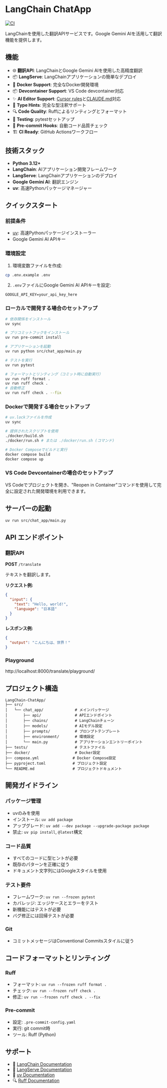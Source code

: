 # LangChain ChatApp

[![CI](https://github.com/mjun0812/python-project-template/actions/workflows/ci.yml/badge.svg)](https://github.com/mjun0812/python-project-template/actions/workflows/ci.yml)

LangChainを使用した翻訳APIサービスです。Google Gemini AIを活用して翻訳機能を提供します。

## 機能

- 🌐 **翻訳API**: LangChainとGoogle Gemini AIを使用した高精度翻訳
- 📦 **LangServe**: LangChainアプリケーションの簡単なデプロイ
- 🐳 **Docker Support**: 完全なDocker開発環境
- 📦 **Devcontainer Support**: VS Code devcontainer対応
- ✨ **AI Editor Support**: [Cursor rules](https://docs.cursor.com/context/rules)と[CLAUDE.md](https://docs.anthropic.com/en/docs/claude-code/overview)対応
- 📝 **Type Hints**: 完全な型注釈サポート
- 🔍 **Code Quality**: Ruffによるリンティングとフォーマット
- 🧪 **Testing**: pytestセットアップ
- 🔧 **Pre-commit Hooks**: 自動コード品質チェック
- 🏗️ **CI Ready**: GitHub Actionsワークフロー

## 技術スタック

- **Python 3.12+**
- **LangChain**: AIアプリケーション開発フレームワーク
- **LangServe**: LangChainアプリケーションのデプロイ
- **Google Gemini AI**: 翻訳エンジン
- **uv**: 高速Pythonパッケージマネージャー

## クイックスタート

### 前提条件

- [uv](https://docs.astral.sh/uv/): 高速Pythonパッケージインストーラー
- Google Gemini AI APIキー

### 環境設定

1. 環境変数ファイルを作成:
```bash
cp .env.example .env
```

2. `.env`ファイルにGoogle Gemini AI APIキーを設定:
```env
GOOGLE_API_KEY=your_api_key_here
```

### ローカルで開発する場合のセットアップ

```bash
# 依存関係をインストール
uv sync

# プリコミットフックをインストール
uv run pre-commit install

# アプリケーションを起動
uv run python src/chat_app/main.py

# テストを実行
uv run pytest

# フォーマットとリンティング（コミット時に自動実行）
uv run ruff format .
uv run ruff check .
# 自動修正
uv run ruff check . --fix
```

### Dockerで開発する場合セットアップ

```bash
# uv.lockファイルを作成
uv sync

# 提供されたスクリプトを使用
./docker/build.sh
./docker/run.sh # または ./docker/run.sh (コマンド)

# Docker Composeでビルドと実行
docker compose build
docker compose up
```

### VS Code Devcontainerの場合のセットアップ

VS Codeでプロジェクトを開き、"Reopen in Container"コマンドを使用して完全に設定された開発環境を利用できます。

## サーバーの起動

```bash
uv run src/chat_app/main.py
```

## API エンドポイント

### 翻訳API

**POST** `/translate`

テキストを翻訳します。

**リクエスト例:**
```json
{
  "input": {
    "text": "Hello, world!",
    "language": "日本語"
  }
}
```

**レスポンス例:**
```json
{
  "output": "こんにちは、世界！"
}
```

### Playground

http://localhost:8000/translate/playground/

## プロジェクト構造

```text
LangChain-ChatApp/
├── src/
│   └── chat_app/              # メインパッケージ
│       ├── api/               # APIエンドポイント
│       ├── chains/            # LangChainチェーン
│       ├── models/            # AIモデル設定
│       ├── prompts/           # プロンプトテンプレート
│       ├── environment/       # 環境設定
│       └── main.py            # アプリケーションエントリーポイント
├── tests/                     # テストファイル
├── docker/                    # Docker設定
├── compose.yml               # Docker Compose設定
├── pyproject.toml            # プロジェクト設定
└── README.md                 # プロジェクトドキュメント
```

## 開発ガイドライン

### パッケージ管理
- uvのみを使用
- インストール: `uv add package`
- アップグレード: `uv add --dev package --upgrade-package package`
- 禁止: `uv pip install`, `@latest`構文

### コード品質
- すべてのコードに型ヒントが必要
- 既存のパターンを正確に従う
- ドキュメント文字列にはGoogleスタイルを使用

### テスト要件
- フレームワーク: `uv run --frozen pytest`
- カバレッジ: エッジケースとエラーをテスト
- 新機能にはテストが必要
- バグ修正には回帰テストが必要

### Git
- コミットメッセージはConventional Commitsスタイルに従う

## コードフォーマットとリンティング

### Ruff
- フォーマット: `uv run --frozen ruff format .`
- チェック: `uv run --frozen ruff check .`
- 修正: `uv run --frozen ruff check . --fix`

### Pre-commit
- 設定: `.pre-commit-config.yaml`
- 実行: git commit時
- ツール: Ruff (Python)

## サポート

- 📖 [LangChain Documentation](https://python.langchain.com/)
- 📖 [LangServe Documentation](https://python.langchain.com/docs/langserve)
- 🐍 [uv Documentation](https://docs.astral.sh/uv/)
- 🔍 [Ruff Documentation](https://docs.astral.sh/ruff/)
